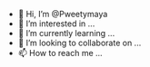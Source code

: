 - 👋 Hi, I’m @Pweetymaya
- 👀 I’m interested in ...
- 🌱 I’m currently learning ...
- 💞️ I’m looking to collaborate on ...
- 📫 How to reach me ...

<!---
Pweetymaya/Pweetymaya is a ✨ special ✨ repository because its `README.md` (this file) appears on your GitHub profile.
You can click the Preview link to take a look at your changes.
--->

